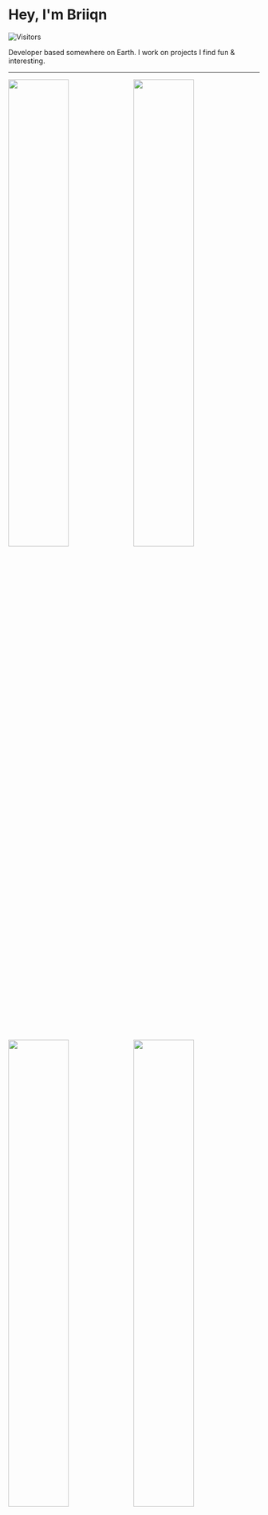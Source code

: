 # Hey, I'm Briiqn

![Visitors](https://komarev.com/ghpvc/?username=Briiqn&color=bf91f3)

Developer based somewhere on Earth. I work on projects I find fun & interesting.

---

<img src="https://github-readme-stats.vercel.app/api?username=Briiqn&show_icons=true&theme=radical&hide_border=true&bg_color=0d1117&title_color=bf91f3&icon_color=bf91f3&text_color=c9d1d9" width="49%" /> <img src="https://github-readme-streak-stats.herokuapp.com/?user=Briiqn&theme=radical&hide_border=true&background=0d1117&ring=bf91f3&fire=bf91f3&currStreakLabel=bf91f3" width="49%" />

<img src="https://github-readme-stats.vercel.app/api/top-langs/?username=Briiqn&layout=compact&theme=radical&hide_border=true&bg_color=0d1117&title_color=bf91f3&text_color=c9d1d9&langs_count=8" width="49%" /> <img src="https://github-readme-stats.vercel.app/api/wakatime?username=Briiqn&theme=radical&hide_border=true&bg_color=0d1117&title_color=bf91f3&text_color=c9d1d9&layout=compact" width="49%" />

---

<img src="https://github-readme-activity-graph.vercel.app/graph?username=Briiqn&theme=react-dark&hide_border=true&area=true&custom_title=Contribution%20Graph" width="100%" />

---

<img src="https://github-profile-trophy.vercel.app/?username=Briiqn&theme=radical&no-frame=true&no-bg=true&margin-w=4&row=1" width="100%" />
